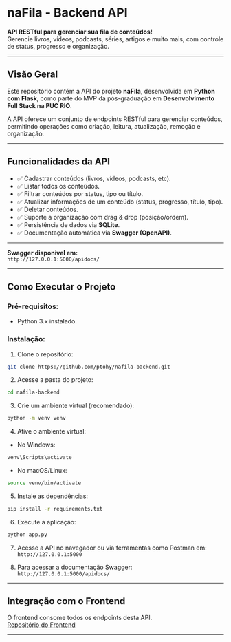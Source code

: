 
# naFila - Backend API

**API RESTful para gerenciar sua fila de conteúdos!**  
Gerencie livros, vídeos, podcasts, séries, artigos e muito mais, com controle de status, progresso e organização.

---

## Visão Geral

Este repositório contém a API do projeto **naFila**, desenvolvida em **Python com Flask**, como parte do MVP da pós-graduação em **Desenvolvimento Full Stack na PUC RIO**.

A API oferece um conjunto de endpoints RESTful para gerenciar conteúdos, permitindo operações como criação, leitura, atualização, remoção e organização.

---

## Funcionalidades da API

- ✅ Cadastrar conteúdos (livros, vídeos, podcasts, etc).
- ✅ Listar todos os conteúdos.
- ✅ Filtrar conteúdos por status, tipo ou título.
- ✅ Atualizar informações de um conteúdo (status, progresso, título, tipo).
- ✅ Deletar conteúdos.
- ✅ Suporte a organização com drag & drop (posição/ordem).
- ✅ Persistência de dados via **SQLite**.
- ✅ Documentação automática via **Swagger (OpenAPI)**.

---

**Swagger disponível em:**  
`http://127.0.0.1:5000/apidocs/`

---

## Como Executar o Projeto

### Pré-requisitos:
- Python 3.x instalado.

### Instalação:

1. Clone o repositório:

```bash
git clone https://github.com/ptohy/nafila-backend.git
```

2. Acesse a pasta do projeto:

```bash
cd nafila-backend
```

3. Crie um ambiente virtual (recomendado):

```bash
python -m venv venv
```

4. Ative o ambiente virtual:

- No Windows:

```bash
venv\Scripts\activate
```

- No macOS/Linux:

```bash
source venv/bin/activate
```

5. Instale as dependências:

```bash
pip install -r requirements.txt
```

6. Execute a aplicação:

```bash
python app.py
```

7. Acesse a API no navegador ou via ferramentas como Postman em:  
`http://127.0.0.1:5000`

8. Para acessar a documentação Swagger:  
`http://127.0.0.1:5000/apidocs/`

---

## Integração com o Frontend

O frontend consome todos os endpoints desta API.  
[Repositório do Frontend](https://github.com/ptohy/naFila-frontend)

---
